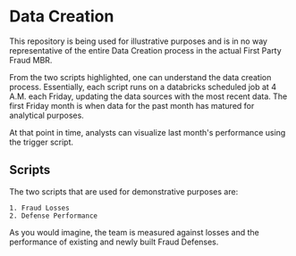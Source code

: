 # Data Creation

This repository is being used for illustrative purposes and is in no way representative of the entire Data Creation process in the actual First Party Fraud MBR.

From the two scripts highlighted, one can understand the data creation process. Essentially, each script runs on a databricks scheduled job at 4 A.M. each Friday, updating the data sources with the most recent data. The first Friday month is when data for the past month has matured for analytical purposes.

At that point in time, analysts can visualize last month's performance using the trigger script.

## Scripts 

The two scripts that are used for demonstrative purposes are:

    1. Fraud Losses 
    2. Defense Performance
    
As you would imagine, the team is measured against losses and the performance of existing and newly built Fraud Defenses. 
